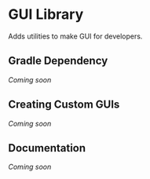 # GUI Library
Adds utilities to make GUI for developers.

## Gradle Dependency
*Coming soon*

## Creating Custom GUIs
*Coming soon*

## Documentation
*Coming soon*
